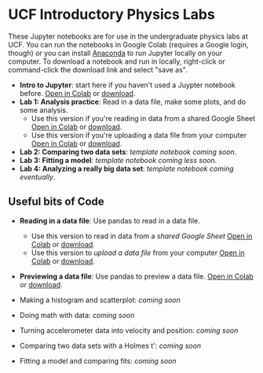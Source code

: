 # UCF Introductory Physics Labs
These Jupyter notebooks are for use in the undergraduate physics labs at UCF. You can run the notebooks in Google Colab (requires a Google login, though) or you can install [Anaconda](https://www.anaconda.com/products/individual) to run Jupyter locally on your computer. To download a notebook and run in locally, right-click or command-click the download link and select "save as".  
  
- **Intro to Jupyter**: start here if you haven't used a Juypter notebook before. [Open in Colab](https://colab.research.google.com/github/adamlamee/UCF_labs/blob/main/intro.ipynb) or [download](https://github.com/adamlamee/UCF_labs/raw/main/intro.ipynb).  
- **Lab 1: Analysis practice**: Read in a data file, make some plots, and do some analysis.  
  - Use this version if you're reading in data from a shared Google Sheet [Open in Colab](https://colab.research.google.com/github/adamlamee/UCF_labs/blob/main/analysis_practice_b.ipynb) or [download](https://github.com/adamlamee/UCF_labs/raw/main/analysis_practice_b.ipynb).  
  - Use this version if you're uploading a data file from your computer [Open in Colab](https://colab.research.google.com/github/adamlamee/UCF_labs/blob/main/analysis_practice_a.ipynb) or [download](https://github.com/adamlamee/UCF_labs/raw/main/analysis_practice_a.ipynb).  
- **Lab 2: Comparing two data sets**: *template notebook coming soon*.  
- **Lab 3: Fitting a model**: *template notebook coming less soon*.  
- **Lab 4: Analyzing a really big data set**: *template notebook coming eventually*.  

## Useful bits of Code  
- **Reading in a data file**: Use pandas to read in a data file.  
  - Use this version to read in data from a *shared Google Sheet* [Open in Colab](https://colab.research.google.com/github/adamlamee/UCF_labs/blob/main/reading_data_from_sheet.ipynb) or [download](https://github.com/adamlamee/UCF_labs/raw/main/reading_data_from_sheet.ipynb).  
  - Use this version to *upload a data file* from your computer [Open in Colab](https://colab.research.google.com/github/adamlamee/UCF_labs/blob/main/reading_data_local_upload.ipynb) or [download](https://github.com/adamlamee/UCF_labs/raw/main/reading_data_local_upload.ipynb).  
- **Previewing a data file**: Use pandas to preview a data file. [Open in Colab](https://colab.research.google.com/github/adamlamee/UCF_labs/blob/main/previewing_data.ipynb) or [download](https://github.com/adamlamee/UCF_labs/raw/main/previewing_data.ipynb).  

- Making a histogram and scatterplot: *coming soon*  
- Doing math with data: *coming soon*  
- Turning accelerometer data into velocity and position: *coming soon*  
- Comparing two data sets with a Holmes t': *coming soon*  
- Fitting a model and comparing fits: *coming soon*  

<!--

- **Making Comparisons**: [open in Colab](https://colab.research.google.com/github/adamlamee/UCF_labs/blob/main/making_comparisons.ipynb) or [download](https://github.com/adamlamee/UCF_labs/raw/main/making_comparisons.ipynb).  
- **Fitting a Model**: [open in Colab](https://colab.research.google.com/github/adamlamee/UCF_labs/blob/main/fitting_a_model.ipynb) or [download](https://github.com/adamlamee/UCF_labs/raw/main/fitting_a_model.ipynb).  
-->
